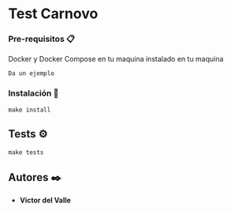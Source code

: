 # Test Carnovo


### Pre-requisitos 📋

Docker y Docker Compose en tu maquina instalado en tu maquina

```
Da un ejemplo
```

### Instalación 🔧

```
make install 
```


## Tests ⚙️

```
make tests 
```


## Autores ✒️

* **Victor del Valle**